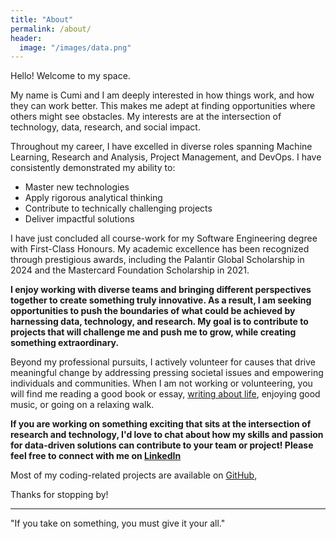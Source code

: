 ```yaml
---
title: "About"
permalink: /about/
header:
  image: "/images/data.png"
---
```


Hello! Welcome to my space. 

My name is Cumi and I am deeply interested in how things work, and how they can work better. This makes me adept at finding opportunities where others might see obstacles. My interests are at the intersection of technology, data, research, and social impact.

Throughout my career, I have excelled in diverse roles spanning Machine Learning, Research and Analysis, Project Management, and DevOps. I have consistently demonstrated my ability to:

- Master new technologies
- Apply rigorous analytical thinking
- Contribute to technically challenging projects
- Deliver impactful solutions

I have just concluded all course-work for my Software Engineering degree with First-Class Honours. My academic excellence has been recognized through prestigious awards, including the Palantir Global Scholarship in 2024 and the Mastercard Foundation Scholarship in 2021.

**I enjoy working with diverse teams and bringing different perspectives together to create something truly innovative. As a result, I am seeking opportunities to push the boundaries of what could be achieved by harnessing data, technology, and research. My goal is to contribute to projects that will challenge me and push me to grow, while creating something extraordinary.**



Beyond my professional pursuits, I actively volunteer for causes that drive meaningful change by addressing pressing societal issues and empowering individuals and communities. When I am not working or volunteering, you will find me reading a good book or essay, [writing about life](https://journeylessons.substack.com/), enjoying good music, or going on a relaxing walk.

**If you are working on something exciting that sits at the intersection of research and technology, I'd love to chat about how my skills and passion for data-driven solutions can contribute to your team or project! Please feel free to connect with me on [LinkedIn](https://www.linkedin.com/in/cumi-oyemike/)**



Most of my coding-related projects are available on [GitHub](https://github.com/CtripleU),


Thanks for stopping by!

---

"If you take on something, you must give it your all."

